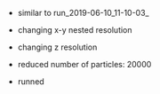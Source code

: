 - similar to run_2019-06-10_11-10-03_

- changing x-y nested resolution
- changing z resolution
- reduced number of particles: 20000 
- runned 


